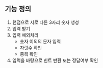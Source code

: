 ## 기능 정의
1. 랜덤으로 서로 다른 3자리 숫자 생성
2. 입력 받기
3. 입력 예외처리
    + 숫자 이외의 문자 입력
    + 자릿수 확인
    + 중복 확인
4. 입력을 바탕으로 힌트 반환 또는 정답여부 확인

